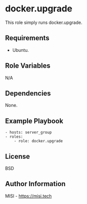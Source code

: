 docker.upgrade
=========

This role simply runs docker.upgrade.

Requirements
------------

- Ubuntu.

Role Variables
--------------

N/A

Dependencies
------------

None.

Example Playbook
----------------

```
- hosts: server_group
- roles:
    - role: docker.upgrade
```

License
-------

BSD

Author Information
------------------

MISI - https://misi.tech

